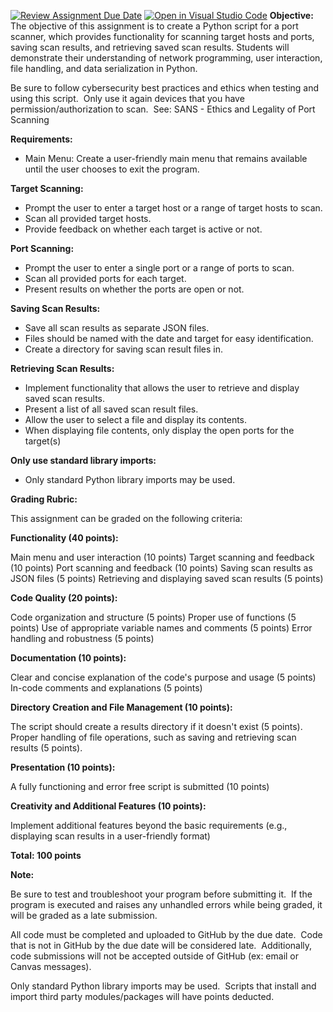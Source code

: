 [![Review Assignment Due Date](https://classroom.github.com/assets/deadline-readme-button-24ddc0f5d75046c5622901739e7c5dd533143b0c8e959d652212380cedb1ea36.svg)](https://classroom.github.com/a/IvIaveIG)
[![Open in Visual Studio Code](https://classroom.github.com/assets/open-in-vscode-718a45dd9cf7e7f842a935f5ebbe5719a5e09af4491e668f4dbf3b35d5cca122.svg)](https://classroom.github.com/online_ide?assignment_repo_id=12474770&assignment_repo_type=AssignmentRepo)
**Objective:** The objective of this assignment is to create a Python script for a port scanner, which provides functionality for scanning target hosts and ports, saving scan results, and retrieving saved scan results. Students will demonstrate their understanding of network programming, user interaction, file handling, and data serialization in Python.  

Be sure to follow cybersecurity best practices and ethics when testing and using this script.  Only use it again devices that you have permission/authorization to scan.  See: SANS - Ethics and Legality of Port Scanning

**Requirements:**
- Main Menu: Create a user-friendly main menu that remains available until the user chooses to exit the program.

**Target Scanning:**
- Prompt the user to enter a target host or a range of target hosts to scan.
- Scan all provided target hosts.
- Provide feedback on whether each target is active or not.

**Port Scanning:**
- Prompt the user to enter a single port or a range of ports to scan.
- Scan all provided ports for each target.
- Present results on whether the ports are open or not.

**Saving Scan Results:**
- Save all scan results as separate JSON files.
- Files should be named with the date and target for easy identification.
- Create a directory for saving scan result files in.

**Retrieving Scan Results:**
- Implement functionality that allows the user to retrieve and display saved scan results.
- Present a list of all saved scan result files.
- Allow the user to select a file and display its contents.
- When displaying file contents, only display the open ports for the target(s)

**Only use standard library imports:**
- Only standard Python library imports may be used.  




**Grading Rubric:**

This assignment can be graded on the following criteria:

**Functionality (40 points):**

Main menu and user interaction (10 points)
Target scanning and feedback (10 points)
Port scanning and feedback (10 points)
Saving scan results as JSON files (5 points)
Retrieving and displaying saved scan results (5 points)

**Code Quality (20 points):**

Code organization and structure (5 points)
Proper use of functions (5 points)
Use of appropriate variable names and comments (5 points)
Error handling and robustness (5 points)

**Documentation (10 points):**

Clear and concise explanation of the code's purpose and usage (5 points)
In-code comments and explanations (5 points)

**Directory Creation and File Management (10 points):**

The script should create a results directory if it doesn't exist (5 points).
Proper handling of file operations, such as saving and retrieving scan results (5 points).

**Presentation (10 points):**

A fully functioning and error free script is submitted (10 points)

**Creativity and Additional Features (10 points):**

Implement additional features beyond the basic requirements (e.g., displaying scan results in a user-friendly format)

**Total: 100 points**




**Note:**

Be sure to test and troubleshoot your program before submitting it.  If the program is executed and raises any unhandled errors while being graded, it will be graded as a late submission.  

All code must be completed and uploaded to GitHub by the due date.  Code that is not in GitHub by the due date will be considered late.  Additionally, code submissions will not be accepted outside of GitHub (ex: email or Canvas messages).

Only standard Python library imports may be used.  Scripts that install and import third party modules/packages will have points deducted.  
